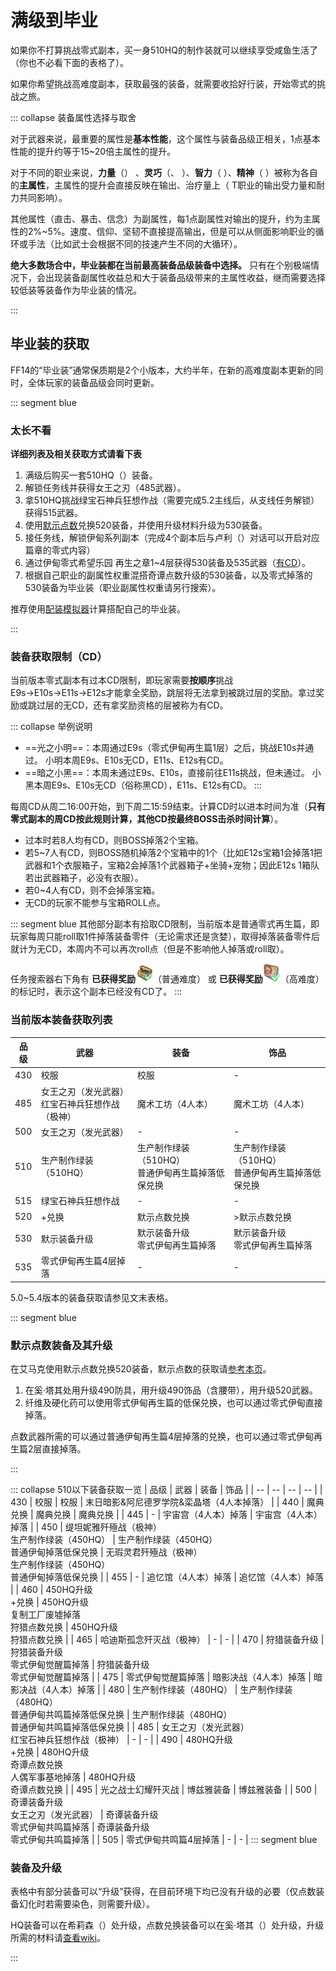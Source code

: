# 满级到毕业

如果你不打算挑战零式副本，买一身510HQ的制作装就可以继续享受咸鱼生活了（你也不必看下面的表格了）。

如果你希望挑战高难度副本，获取最强的装备，就需要收拾好行装，开始零式的挑战之旅。

::: collapse 装备属性选择与取舍

对于武器来说，最重要的属性是**基本性能**，这个属性与装备品级正相关，1点基本性能的提升约等于15~20倍主属性的提升。

对于不同的职业来说，**力量**（<role name="melee" />） 、**灵巧**（<role name="ranged" />、<role name="ninja" />  ）、**智力**（<role name="magic" /> ）、**精神**（<role name="healer" /> ）被称为各自的**主属性**，主属性的提升会直接反映在输出、治疗量上（<role name="tank" /> T职业的输出受力量和耐力共同影响）。

其他属性（直击、暴击、信念）为副属性，每1点副属性对输出的提升，约为主属性的2%~5%。速度、信仰、坚韧不直接提高输出，但是可以从侧面影响职业的循环或手法（比如武士会根据不同的技速产生不同的大循环）。

**绝大多数场合中，毕业装都在当前最高装备品级装备中选择。** 只有在个别极端情况下，会出现装备副属性收益总和大于装备品级带来的主属性收益，继而需要选择较低装等装备作为毕业装的情况。

:::

## 毕业装的获取

FF14的“毕业装”通常保质期是2个小版本，大约半年，在新的高难度副本更新的同时，全体玩家的装备品级会同时更新。

::: segment blue
### 太长不看
**详细列表及相关获取方式请看下表**

1. 满级后购买一套510HQ（<i class="xiv hq"></i>）装备。
2. 解锁<quest name="失传的圣遗物" type="plus"/>任务线并获得女王之刃（485武器）。
3. 拿510HQ挑战绿宝石神兵狂想作战（需要完成5.2主线后，从支线任务<quest name="神兵来袭" type="plus"/>解锁）获得515武器。
3. 使用[默示点数](/advanced/currency.md#默示神典石)兑换520装备，并使用升级材料升级为530装备。
4. 接<quest name="起始的“乐园”" type="plus"/>任务线，解锁伊甸系列副本（完成4个副本后与卢利（<Pos name="安穆·艾兰" :x="26.8" :y="16.4" />）对话可以开启对应篇章的零式内容）
4. 通过伊甸零式希望乐园 再生之章1~4层获得530装备及535武器（[有CD](#装备获取限制（CD）)）。
5. 根据自己职业的副属性权重混搭奇谭点数升级的530装备，以及零式掉落的530装备为毕业装（职业副属性权重请另行搜索）。

推荐使用[配装模拟器](https://asvel.github.io/ffxiv-gearing/)计算搭配自己的毕业装。

:::

### 装备获取限制（CD）


当前版本零式副本有过本CD限制，即玩家需要**按顺序**挑战E9s→E10s→E11s→E12s才能拿全奖励，跳层将无法拿到被跳过层的奖励。拿过奖励或跳过层的无CD，还有拿奖励资格的层被称为有CD。

::: collapse 举例说明
- ==光之小明==：本周通过E9s（零式伊甸再生篇1层）之后，挑战E10s并通过。
小明本周E9s、E10s无CD，E11s、E12s有CD。
- ==暗之小黑==：本周未通过E9s、E10s，直接前往E11s挑战，但未通过。
小黑本周E9s、E10s无CD（俗称黑CD），E11s、E12s有CD。
:::

每周CD从周二<i class="xiv local-time-chs"></i>16:00开始，到下周二<i class="xiv local-time-chs"></i>15:59结束。计算CD时以进本时间为准（**只有零式副本的周CD按此规则计算，其他CD按最终BOSS击杀时间计算**）。

- 过本时若8人均有CD，则BOSS掉落2个宝箱。
- 若5~7人有CD，则BOSS随机掉落2个宝箱中的1个（比如E12s宝箱1会掉落1把武器和1个衣服箱子，宝箱2会掉落1个武器箱子+坐骑+宠物；因此E12s 1箱队若出武器箱子，必没有衣服）。
- 若0~4人有CD，则不会掉落宝箱。
- 无CD的玩家不能参与宝箱ROLL点。

::: segment blue
其他部分副本有拾取CD限制，当前版本是普通零式再生篇，即玩家每周只能roll取1件掉落装备零件（无论需求还是贪婪），取得掉落装备零件后就计为无CD，本周内不可以再次roll点（但是不影响他人掉落或roll取）。

任务搜索器右下角有 **已获得奖励**<img src="./bis.assets/reward1.png" class="no-zoom sm-icon" style="width:2em;" />（普通难度） 或 **已获得奖励**<img src="./bis.assets/reward2.png" class="no-zoom sm-icon" style="width:2em;" />（高难度） 的标记时，表示这个副本已经没有CD了。
:::

### 当前版本装备获取列表

| 品级 | 武器 | 装备 | 饰品 |
| -- | -- | -- | -- |
| 430 | 校服 | 校服 | - |
| 485 | 女王之刃（发光武器）<br>红宝石神兵狂想作战（极神） | 魔术工坊（4人本） | 魔术工坊（4人本） | 
| 500 | 女王之刃（发光武器） | - | - |
| 510 | 生产制作绿装（510HQ） | 生产制作绿装（510HQ）<br>普通伊甸再生篇掉落低保兑换 | 生产制作绿装（510HQ）<br>普通伊甸再生篇掉落低保兑换 |
| 515 | 绿宝石神兵狂想作战 | - | - |
| 520 | <item name="超高速型神典石" />+<item name="莫雯的默示票据" />兑换 | 默示点数兑换 | >默示点数兑换 | 
| 530 | 默示装备升级 | 默示装备升级<br>零式伊甸再生篇掉落 | 默示装备升级<br>零式伊甸再生篇掉落 | 
| 535 | 零式伊甸再生篇4层掉落 | - | - |

5.0~5.4版本的装备获取请参见文末表格。
<!--
::: segment blue
### 制作绿装升级

在希莉森<Pos name="游末邦" sub="树梢层" :x="10.8" :y="10.7" />可以使用480HQ装备和[幻想点数](/advanced/currency.md#诗学神典石、幻想神典石)，兑换获取490HQ装备。

1. 把480HQ装备交给希莉森可以获得一定数量的<item name="游末邦的二类票据" />。
2. 可以在希莉森用诗学买到<item name="盖雷诺尔特强灵药" />。
3. 使用<item name="游末邦的二类票据" />和<item name="盖雷诺尔特强灵药" />就可以兑换出490HQ装备。

不同装备消耗/获得的<item name="游末邦的二类票据" />不同（上交480NQ装备也可以获得二类票据，但数量较少），可以根据市场价格选择相对便宜的装备用于兑换。

:::-->
::: segment blue
### 默示点数装备及其升级

在艾马克<Pos name="游末邦" sub="树梢层" :x="10.2" :y="11.8" />使用默示点数兑换520装备，默示点数的获取请[参考本页](/advanced/currency.md#奇谭神典石)。

1. 在奚·塔其<Pos name="游末邦" sub="树梢层" :x="10.3" :y="12.0" />处用<item name="地下圣堂强化纤维" />升级490防具，用<item name="地下圣堂硬化药" />升级490饰品（含腰带），用<item name="地下圣堂强化药" />升级520武器。
2. 纤维及硬化药可以使用零式伊甸再生篇的低保兑换，也可以通过零式伊甸直接掉落。

点数武器所需的<item name="超高速型神典石" />可以通过普通伊甸再生篇4层掉落的<item name="古旧的再生长剑" />兑换，也可以通过零式伊甸再生篇2层直接掉落。

:::

::: collapse 510以下装备获取一览
| 品级 | 武器 | 装备 | 饰品 |
| -- | -- | -- | -- |
| 430 | 校服 | 校服 | 末日暗影&阿尼德罗学院&栾晶塔（4人本掉落） |
| 440 | 魔典兑换 | 魔典兑换 | 魔典兑换 | 
| 445 | - | 宇宙宫（4人本）掉落 | 宇宙宫（4人本）掉落 | 
| 450 | 缇坦妮雅歼殛战（极神）<br>生产制作绿装（450HQ） | 生产制作绿装（450HQ）<br>普通伊甸掉落低保兑换 | 无瑕灵君歼殛战（极神）<br>生产制作绿装（450HQ）<br>普通伊甸掉落低保兑换 |
| 455 | - | 追忆馆（4人本）掉落 | 追忆馆（4人本）掉落 | 
| 460 | 450HQ升级<br><item name="超薄型神典石" />+<item name="莫雯的幻想票据" />兑换 | 450HQ升级<br>复制工厂废墟掉落<br>狩猎点数兑换 | 450HQ升级<br>狩猎点数兑换 | 
| 465 | 哈迪斯孤念歼灭战（极神） | - | - |
| 470 | 狩猎装备升级 | 狩猎装备升级<br>零式伊甸觉醒篇掉落 | 狩猎装备升级<br>零式伊甸觉醒篇掉落 | 
| 475 | 零式伊甸觉醒篇掉落 | 暗影决战（4人本）掉落 | 暗影决战（4人本）掉落 | 
| 480 | 生产制作绿装（480HQ） | 生产制作绿装（480HQ）<br>普通伊甸共鸣篇掉落低保兑换 | 生产制作绿装（480HQ）<br>普通伊甸共鸣篇掉落低保兑换 |
| 485 | 女王之刃（发光武器）<br>红宝石神兵狂想作战（极神） | - | - |
| 490 | 480HQ升级<br><item name="超耐用型神典石" />+<item name="莫雯的奇谭票据" />兑换 | 480HQ升级<br>奇谭点数兑换<br>人偶军事基地掉落 | 480HQ升级<br>奇谭点数兑换 | 
| 495 | 光之战士幻耀歼灭战 | 博兹雅装备 | 博兹雅装备 |
| 500 | 奇谭装备升级<br>女王之刃（发光武器） | 奇谭装备升级<br>零式伊甸共鸣篇掉落 | 奇谭装备升级<br>零式伊甸共鸣篇掉落 | 
| 505 | 零式伊甸共鸣篇4层掉落 | - | - |
::: segment blue

### 装备及升级

表格中有部分装备可以“升级”获得，在目前环境下均已没有升级的必要（仅点数装备幻化时若需要染色，则需要升级）。

HQ装备可以在希莉森（<Pos name="游末邦" sub="树梢层" :x="10.8" :y="10.7" />）处升级，点数兑换装备可以在奚·塔其（<Pos name="游末邦" sub="树梢层" :x="10.3" :y="12.0" />）处升级，升级所需的材料请[查看wiki](https://ff14.huijiwiki.com/wiki/ItemSearch)。

:::
